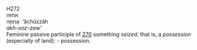 H272  
אחזּה  
אֲחוּזָּה ‎ ‘ăchûzzâh  
*akh-ooz-zaw‘*  
Feminine passive participle of [270](h0270) something *seized*, that is,
a *possession* (especially of land): - possession.  
